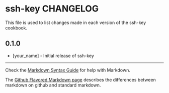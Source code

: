 # ssh-key CHANGELOG

This file is used to list changes made in each version of the ssh-key cookbook.

## 0.1.0
- [your_name] - Initial release of ssh-key

- - -
Check the [Markdown Syntax Guide](http://daringfireball.net/projects/markdown/syntax) for help with Markdown.

The [Github Flavored Markdown page](http://github.github.com/github-flavored-markdown/) describes the differences between markdown on github and standard markdown.

